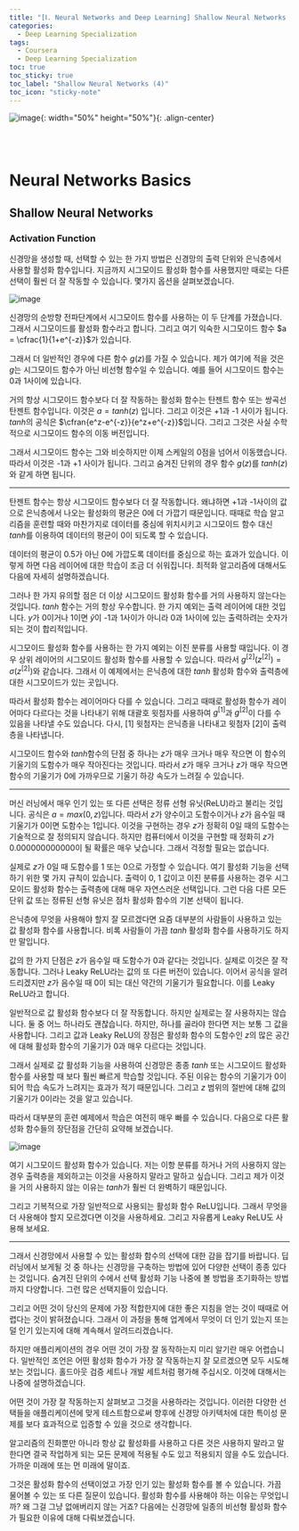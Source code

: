 ```yaml
---
title: "[Ⅰ. Neural Networks and Deep Learning] Shallow Neural Networks (4)"
categories:
  - Deep Learning Specialization
tags:
  - Coursera
  - Deep Learning Specialization
toc: true
toc_sticky: true
toc_label: "Shallow Neural Networks (4)"
toc_icon: "sticky-note"
---
```


![image](https://user-images.githubusercontent.com/55765292/172768350-41a6b2f0-9468-4b13-bc94-4a38f89ce5e6.png){: width="50%" height="50%"}{: .align-center}

<br><br>

# Neural Networks Basics

## Shallow Neural Networks

### Activation Function
신경망을 생성할 때, 선택할 수 있는 한 가지 방법은 신경망의 출력 단위와 은닉층에서 사용할 활성화 함수입니다. 지금까지 시그모이드 활성화 함수를 사용했지만 때로는 다른 선택이 훨씬 더 잘 작동할 수 있습니다. 몇가지 옵션을 살펴보겠습니다.

![image](https://user-images.githubusercontent.com/55765292/175467328-d097040c-d8ec-4104-870a-21b436cea82a.png)

신경망의 순방향 전파단계에서 시그모이드 함수를 사용하는 이 두 단계를 가졌습니다. 그래서 시그모이드를 활성화 함수라고 합니다. 그리고 여기 익숙한 시그모이드 함수 $a = \cfrac{1}{1+e^{-z}}$가 있습니다.

그래서 더 일반적인 경우에 다른 함수 $g(z)$를 가질 수 있습니다. 제가 여기에 적을 것은 $g$는 시그모이드 함수가 아닌 비선형 함수일 수 있습니다. 예를 들어 시그모이드 함수는 0과 1사이에 있습니다.

거의 항상 시그모이드 함수보다 더 잘 작동하는 활성화 함수는 탄젠트 함수 또는 쌍곡선 탄젠트 함수입니다. 이것은 $a = tanh(z)$ 입니다. 그리고 이것은 +1과 -1 사이가 됩니다. $tanh$의 공식은 $\cfran{e^z-e^{-z}}{e^z+e^{-z}}$입니다. 그리고 그것은 사실 수학적으로 시그모이드 함수의 이동 버전입니다.

그래서 시그모이드 함수는 그와 비슷하지만 이제 스케일의 0점을 넘어서 이동했습니다. 따라서 이것은 -1과 +1 사이가 됩니다. 그리고 숨겨진 단위의 경우 함수 $g(z)$를 $tanh(z)$와 같게 하면 됩니다.

---

탄젠트 함수는 항상 시그모이드 함수보다 더 잘 작동합니다. 왜냐하면 +1과 -1사이의 값으로 은닉층에서 나오는 활성화의 평균은 0에 더 가깝기 때문입니다. 때때로 학습 알고리즘을 훈련할 때와 마찬가지로 데이터를 중심에 위치시키고 시그모이드 함수 대신 $tanh$를 이용하여 데이터의 평균이 0이 되도록 할 수 있습니다.

데이터의 평균이 0.5가 아닌 0에 가깝도록 데이터를 중심으로 하는 효과가 있습니다. 이렇게 하면 다음 레이어에 대한 학습이 조금 더 쉬워집니다. 최적화 알고리즘에 대해서도 다음에 자세히 설명하겠습니다.

그러나 한 가지 유의할 점은 더 이상 시그모이드 활성화 함수를 거의 사용하지 않는다는 것입니다. $tanh$ 함수는 거의 항상 우수합니다. 한 가지 예외는 출력 레이어에 대한 것입니다. $y$가 0이거나 1이면 $\hat{y}$이 -1과 1사이가 아니라 0과 1사이에 있는 출력하려는 숫자가 되는 것이 합리적입니다.

시그모이드 활성화 함수를 사용하는 한 가지 예외는 이진 분류를 사용할 때입니다. 이 경우 상위 레이어의 시그모이드 활성화 함수를 사용할 수 있습니다. 따라서 $g^{[2]}(z^{[2]}) = \sigma{(z^{[2]})}$와 같습니다. 그래서 이 예제에서는 은닉층에 대한 $tanh$ 활성화 함수와 출력층에 대한 시그모이드가 있는 곳입니다.

따라서 활성화 함수는 레이어마다 다를 수 있습니다. 그리고 때때로 활성화 함수가 레이어마다 다르다는 것을 나타내기 위해 대괄호 윗첨자를 사용하여 $g^{[1]}$과 $g^{[2]}$이 다를 수 있음을 나타낼 수도 있습니다. 다시, [1] 윗첨자는 은닉층을 나타내고 윗첨자 [2]이 출력층을 나타냅니다.

시그모이드 함수와 $tanh$함수의 단점 중 하나는 $z$가 매우 크거나 매우 작으면 이 함수의 기울기의 도함수가 매우 작아진다는 것입니다. 따라서 $z$가 매우 크거나 $z$가 매우 작으면 함수의 기울기가 0에 가까우므로 기울기 하강 속도가 느려질 수 있습니다.

---

머신 러닝에서 매우 인기 있는 또 다른 선택은 정류 선형 유닛(ReLU)라고 불리는 것입니다. 공식은 $a = max(0,z)$입니다. 따라서 $z$가 양수이고 도함수이거나 $z$가 음수일 때 기울기가 0이면 도함수는 1입니다. 이것을 구현하는 경우 $z$가 정확히 0일 때의 도함수는 기술적으로 잘 정의되지 않습니다. 하지만 컴퓨터에서 이것을 구현할 때 정화히 $z$가 0.000000000000이 될 확률은 매우 낮습니다. 그래서 걱정할 필요는 없습니다.

실제로 $z$가 0일 때 도함수를 1 또는 0으로 가정할 수 있습니다. 여기 활성화 기능을 선택하기 위한 몇 가지 규칙이 있습니다. 출력이 0, 1 값이고 이진 분류를 사용하는 경우 시그모이드 활성화 함수는 출력층에 대해 매우 자연스러운 선택입니다. 그런 다음 다른 모든 단위 값 또는 정류된 선형 유닛은 점차 활성화 함수의 기본 선택이 됩니다.

은닉층에 무엇을 사용해야 할지 잘 모르겠다면 요즘 대부분의 사람들이 사용하고 있는 값 활성화 함수를 사용합니다. 비록 사람들이 가끔 $tanh$ 활성화 함수를 사용하기도 하지만 말입니다.

값의 한 가지 단점은 $z$가 음수일 때 도함수가 0과 같다는 것입니다. 실제로 이것은 잘 작동합니다. 그러나 Leaky ReLU라는 값의 또 다른 버전이 있습니다. 이어서 공식을 알려드리겠지만 $z$가 음수일 때 0이 되는 대신 약간의 기울기가 필요합니다. 이를 Leaky ReLU라고 합니다.

일반적으로 값 활성화 함수보다 더 잘 작동합니다. 하지만 실제로는 잘 사용하지는 않습니다. 둘 중 어느 하나라도 괜찮습니다. 하지만, 하나를 골라야 한다면 저는 보통 그 값을 사용합니다. 그리고 값과 Leaky ReLU의 장점은 활성화 함수의 도함수인 $z$의 많은 공간에 대해 활성화 함수의 기울기가 0과 매우 다르다는 것입니다.

그래서 실제로 값 활성화 기능을 사용하여 신경망은 종종 $tanh$ 또는 시그모이드 활성화 함수를 사용할 때 보다 훨씬 빠르게 학습할 것입니다. 주된 이유는 함수의 기울기가 0이 되어 학습 속도가 느려지는 효과가 적기 때문입니다. 그리고 $z$ 범위의 절반에 대해 값의 기울기가 0이라는 것을 알고 있습니다.

따라서 대부분의 훈련 예제에서 학습은 여전히 매우 빠를 수 있습니다. 다음으로 다른 활성화 함수들의 장단점을 간단히 요약해 보겠습니다.

![image](https://user-images.githubusercontent.com/55765292/175467445-71c07acf-534d-47ec-bc94-2d79ce57c5b5.png)

여기 시그모이드 활성화 함수가 있습니다. 저는 이항 분류를 하거나 거의 사용하지 않는 경우 출력층을 제외하고는 이것을 사용하지 말라고 말하고 싶습니다. 그리고 제가 이것을 거의 사용하지 않는 이유는 $tanh$가 훨씬 더 완벽하기 때문입니다.

그리고 기복적으로 가장 일반적으로 사용되는 활성화 함수 ReLU입니다. 그래서 무엇을 더 사용해야 할지 모르겠다면 이것을 사용하세요. 그리고 자유롭게 Leaky ReLU도 사용해 보세요.

---

그래서 신경망에서 사용할 수 있는 활성화 함수의 선택에 대한 감을 잡기를 바랍니다. 딥 러닝에서 보게될 것 중 하나는 신경망을 구축하는 방법에 있어 다양한 선택이 종종 있다는 것입니다. 숨겨진 단위의 수에서 선택 활성화 기능 나중에 볼 방법을 초기화하는 방법까지 다양합니다. 그런 많은 선택지들이 있습니다.

그리고 어떤 것이 당신의 문제에 가장 적합한지에 대한 좋은 지침을 얻는 것이 때때로 어렵다는 것이 밝혀졌습니다. 그래서 이 과정을 통해 업계에서 무엇이 더 인기 있는지 또는 덜 인기 있는지에 대해 계속해서 알려드리겠습니다.

하지만 애플리케이션의 경우 어떤 것이 가장 잘 동작하는지 미리 알기란 매우 어렵습니다. 일반적인 조언은 어떤 활성화 함수가 가장 잘 작동하는지 잘 모르겠으면 모두 시도해 보는 것입니다. 홀드아웃 검증 세트나 개발 세트처럼 평가해 주십시오. 이것에 대해서는 나중에 설명하겠습니다.

어떤 것이 가장 잘 작동하는지 살펴보고 그것을 사용하라는 것입니다. 이러한 다양한 선택들을 애플리케이션에 맞게 테스트함으로써 향후에 신경망 아키텍처에 대한 특이성 문제를 보다 효과적으로 입증할 수 있을 것으로 생각합니다.
 
알고리즘의 진화뿐만 아니라 항상 값 활성화를 사용하고 다른 것은 사용하지 말라고 말한다면 결국 작업하게 되는 모든 문제에 적용될 수도 있고 적용되지 않을 수도 있습니다. 가까운 미래에 또는 먼 미래에 말이죠.

그것은 활성화 함수의 선택이었고 가장 인기 있는 활성화 함수를 볼 수 있습니다. 가끔 물어볼 수 있는 또 다른 질문이 있습니다. 활성화 함수를 사용해야 하는 이유는 무엇입니까? 왜 그걸 그냥 없애버리지 않는 거죠? 다음에는 신경망에 일종의 비선형 활성화 함수가 필요한 이유에 대해 다뤄보겠습니다.
